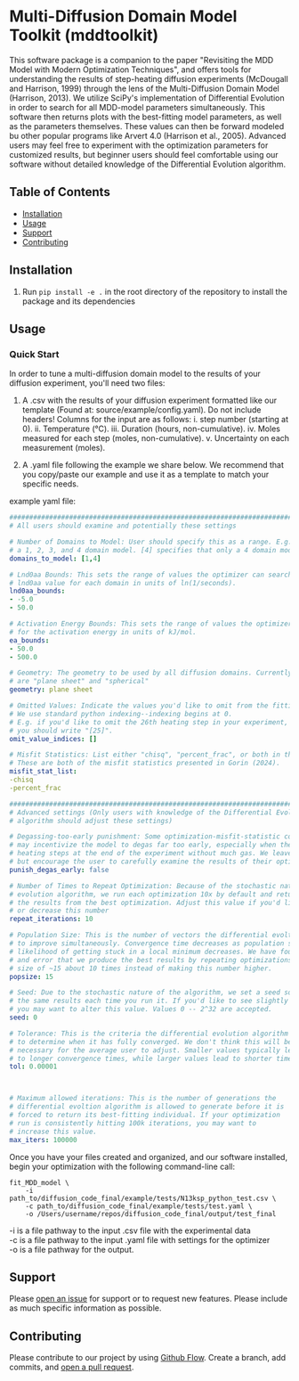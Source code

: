# Multi-Diffusion Domain Model Toolkit (mddtoolkit) 

This software package is a companion to the paper "Revisiting the MDD Model with Modern Optimization Techniques", and offers tools for understanding the results of step-heating diffusion experiments (McDougall and Harrison, 1999) through the lens of the Multi-Diffusion Domain Model (Harrison, 2013). We utilize SciPy's implementation of Differential Evolution in order to search for all MDD-model parameters simultaneously. This software then returns plots with the best-fitting model parameters, as well as the parameters themselves. These values can then be forward modeled bu other popular programs like Arvert 4.0 (Harrison et al., 2005). Advanced users may feel free to experiment with the optimization parameters for customized results, but beginner users should feel comfortable using our software without detailed knowledge of the Differential Evolution algorithm.
## Table of Contents

- [Installation](#installation)
- [Usage](#usage)
- [Support](#support)
- [Contributing](#contributing)

## Installation

1. Run `pip install -e .` in the root directory of the repository to install the package and its dependencies

## Usage
### Quick Start

In order to tune a multi-diffusion domain model to the results of your diffusion experiment, you'll need two files:
1. A .csv with the results of your diffusion experiment formatted like our template (Found at: source/example/config.yaml). Do not include headers! Columns for the input are as follows: i. step number (starting at 0). ii. Temperature (°C). iii. Duration (hours, non-cumulative). iv. Moles measured for each step (moles, non-cumulative). v. Uncertainty on each measurement (moles). 


2. A .yaml file following the example we share below. We recommend that you copy/paste our example and use it as a template to match your specific needs.

example yaml file:
```yaml
##################################################################################
# All users should examine and potentially these settings

# Number of Domains to Model: User should specify this as a range. E.g. [1,8] means to fit
# a 1, 2, 3, and 4 domain model. [4] specifies that only a 4 domain model is fit.
domains_to_model: [1,4] 

# Lnd0aa Bounds: This sets the range of values the optimizer can search for the 
# lnd0aa value for each domain in units of ln(1/seconds).
lnd0aa_bounds: 
- -5.0
- 50.0

# Activation Energy Bounds: This sets the range of values the optimizer can search
# for the activation energy in units of kJ/mol.
ea_bounds: 
- 50.0
- 500.0

# Geometry: The geometry to be used by all diffusion domains. Currently-supported options 
# are "plane sheet" and "spherical"
geometry: plane sheet

# Omitted Values: Indicate the values you'd like to omit from the fitting exercise. 
# We use standard python indexing--indexing begins at 0. 
# E.g. if you'd like to omit the 26th heating step in your experiment,
# you should write "[25]".
omit_value_indices: []

# Misfit Statistics: List either "chisq", "percent_frac", or both in the manner shown below. 
# These are both of the misfit statistics presented in Gorin (2024).
misfit_stat_list:
-chisq 
-percent_frac 

##################################################################################
# Advanced settings (Only users with knowledge of the Differential Evolution
# algorithm should adjust these settings)

# Degassing-too-early punishment: Some optimization-misfit-statistic combinations 
# may incentivize the model to degas far too early, especially when there are many 
# heating steps at the end of the experiment without much gas. We leave this off by default,
# but encourage the user to carefully examine the results of their optimzations.
punish_degas_early: false

# Number of Times to Repeat Optimization: Because of the stochastic nature of the differential
# evolution algorithm, we run each optimization 10x by default and return the only
# the results from the best optimization. Adjust this value if you'd like to increase 
# or decrease this number
repeat_iterations: 10

# Population Size: This is the number of vectors the differential evoltion algorithm attempts 
# to improve simultaneously. Convergence time decreases as population size decreases, but the 
# likelihood of getting stuck in a local minimum decreases. We have found through trial 
# and error that we produce the best results by repeating optimizations with a population 
# size of ~15 about 10 times instead of making this number higher.
popsize: 15

# Seed: Due to the stochastic nature of the algorithm, we set a seed so that you are returned
# the same results each time you run it. If you'd like to see slightly different results,
# you may want to alter this value. Values 0 -- 2^32 are accepted.
seed: 0

# Tolerance: This is the criteria the differential evolution algorithm uses
# to determine when it has fully converged. We don't think this will be 
# necessary for the average user to adjust. Smaller values typically lead 
# to longer convergence times, while larger values lead to shorter times.
tol: 0.00001



# Maximum allowed iterations: This is the number of generations the 
# differential evoltion algorithm is allowed to generate before it is 
# forced to return its best-fitting individual. If your optimization 
# run is consistently hitting 100k iterations, you may want to 
# increase this value.
max_iters: 100000
```

Once you have your files created and organized, and our software installed, begin your optimization with the following command-line call:
```
fit_MDD_model \
    -i path_to/diffusion_code_final/example/tests/N13ksp_python_test.csv \
    -c path_to/diffusion_code_final/example/tests/test.yaml \
    -o /Users/username/repos/diffusion_code_final/output/test_final
```
 
-i is a file pathway to the input .csv file with the experimental data \
-c is a file pathway to the input .yaml file with settings for the optimizer \
-o is a file pathway for the output.




## Support

Please [open an issue](https://github.com/dgorin1/diffusion_code_final/issues/new) for support or to request new features. Please include as much specific information as possible.

## Contributing

Please contribute to our project by using [Github Flow](https://guides.github.com/introduction/flow/). Create a branch, add commits, and [open a pull request](https://github.com/dgorin1/diffusion_code_final/compare/).
